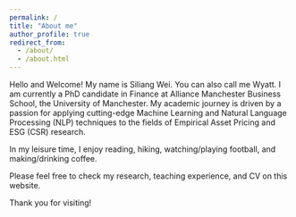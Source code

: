 ```yaml
---
permalink: /
title: "About me"
author_profile: true
redirect_from: 
  - /about/
  - /about.html
---
```


Hello and Welcome! My name is Siliang Wei. You can also call me Wyatt. 
I am currently a PhD candidate in Finance at Alliance Manchester 
Business School, the University of Manchester. My academic journey is 
driven by a passion for applying cutting-edge Machine Learning and 
Natural Language Processing (NLP) techniques to the fields of 
Empirical Asset Pricing and ESG (CSR) research.

In my leisure time, I enjoy reading, hiking, 
watching/playing football, and making/drinking coffee.

Please feel free to check my research, teaching experience, and 
CV on this website.

Thank you for visiting!